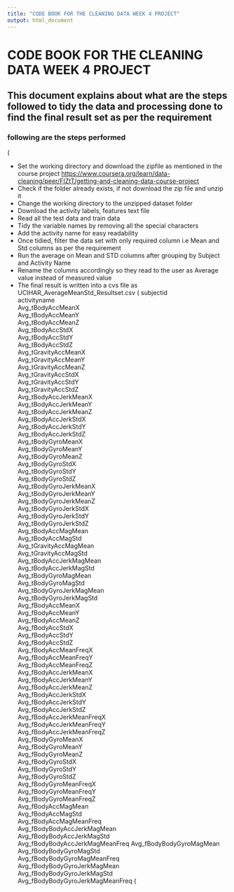 ```yaml
---
title: "CODE BOOK FOR THE CLEANING DATA WEEK 4 PROJECT"
output: html_document
---
```

# CODE BOOK FOR THE CLEANING DATA WEEK 4 PROJECT
## This document explains about  what are the steps followed to tidy the data and processing done to find the final result set as per the requirement
### following are the steps performed
(
* Set the working directory and download the zipfile as mentioned in the course project https://www.coursera.org/learn/data-cleaning/peer/FIZtT/getting-and-cleaning-data-course-project
* Check if the folder already exists, if not download the zip file and unzip it
* Change the working directory to the unzipped dataset folder
* Download the activity labels, features text file
* Read all the test data and train data
* Tidy the variable names by removing all the special characters
* Add the activity name for easy readability
* Once tidied, filter the data set with only required column i.e Mean and Std columns as per the requirement
* Run the average on Mean and STD columns after grouping by Subject and Activity Name
* Rename the columns accordingly so they read to the user as Average value instead of measured value
* The final result is written into a cvs file as UCIHAR_AverageMeanStd_Resultset.csv
(
 subjectid                            
 activityname                        
 Avg_tBodyAccMeanX                
 Avg_tBodyAccMeanY               
 Avg_tBodyAccMeanZ                
 Avg_tBodyAccStdX                
 Avg_tBodyAccStdY                 
 Avg_tBodyAccStdZ                
 Avg_tGravityAccMeanX            
 Avg_tGravityAccMeanY            
 Avg_tGravityAccMeanZ            
 Avg_tGravityAccStdX           
 Avg_tGravityAccStdY             
 Avg_tGravityAccStdZ             
 Avg_tBodyAccJerkMeanX           
 Avg_tBodyAccJerkMeanY           
 Avg_tBodyAccJerkMeanZ           
 Avg_tBodyAccJerkStdX            
 Avg_tBodyAccJerkStdY             
 Avg_tBodyAccJerkStdZ            
 Avg_tBodyGyroMeanX              
 Avg_tBodyGyroMeanY              
 Avg_tBodyGyroMeanZ              
 Avg_tBodyGyroStdX               
 Avg_tBodyGyroStdY               
 Avg_tBodyGyroStdZ               
 Avg_tBodyGyroJerkMeanX          
 Avg_tBodyGyroJerkMeanY          
 Avg_tBodyGyroJerkMeanZ          
 Avg_tBodyGyroJerkStdX           
 Avg_tBodyGyroJerkStdY           
 Avg_tBodyGyroJerkStdZ           
 Avg_tBodyAccMagMean            
 Avg_tBodyAccMagStd              
 Avg_tGravityAccMagMean          
 Avg_tGravityAccMagStd           
 Avg_tBodyAccJerkMagMean         
 Avg_tBodyAccJerkMagStd          
 Avg_tBodyGyroMagMean             
 Avg_tBodyGyroMagStd             
 Avg_tBodyGyroJerkMagMean        
 Avg_tBodyGyroJerkMagStd         
 Avg_fBodyAccMeanX              
 Avg_fBodyAccMeanY               
 Avg_fBodyAccMeanZ               
 Avg_fBodyAccStdX                
 Avg_fBodyAccStdY                
 Avg_fBodyAccStdZ                
 Avg_fBodyAccMeanFreqX           
 Avg_fBodyAccMeanFreqY           
 Avg_fBodyAccMeanFreqZ           
 Avg_fBodyAccJerkMeanX           
 Avg_fBodyAccJerkMeanY           
 Avg_fBodyAccJerkMeanZ           
 Avg_fBodyAccJerkStdX             
 Avg_fBodyAccJerkStdY            
 Avg_fBodyAccJerkStdZ            
 Avg_fBodyAccJerkMeanFreqX       
 Avg_fBodyAccJerkMeanFreqY       
 Avg_fBodyAccJerkMeanFreqZ       
 Avg_fBodyGyroMeanX              
 Avg_fBodyGyroMeanY              
 Avg_fBodyGyroMeanZ             
 Avg_fBodyGyroStdX               
 Avg_fBodyGyroStdY                
 Avg_fBodyGyroStdZ               
 Avg_fBodyGyroMeanFreqX          
 Avg_fBodyGyroMeanFreqY          
 Avg_fBodyGyroMeanFreqZ          
 Avg_fBodyAccMagMean             
 Avg_fBodyAccMagStd              
 Avg_fBodyAccMagMeanFreq         
 Avg_fBodyBodyAccJerkMagMean    
 Avg_fBodyBodyAccJerkMagStd      
 Avg_fBodyBodyAccJerkMagMeanFreq 
 Avg_fBodyBodyGyroMagMean        
 Avg_fBodyBodyGyroMagStd         
 Avg_fBodyBodyGyroMagMeanFreq    
 Avg_fBodyBodyGyroJerkMagMean     
 Avg_fBodyBodyGyroJerkMagStd     
 Avg_fBodyBodyGyroJerkMagMeanFreq
(

